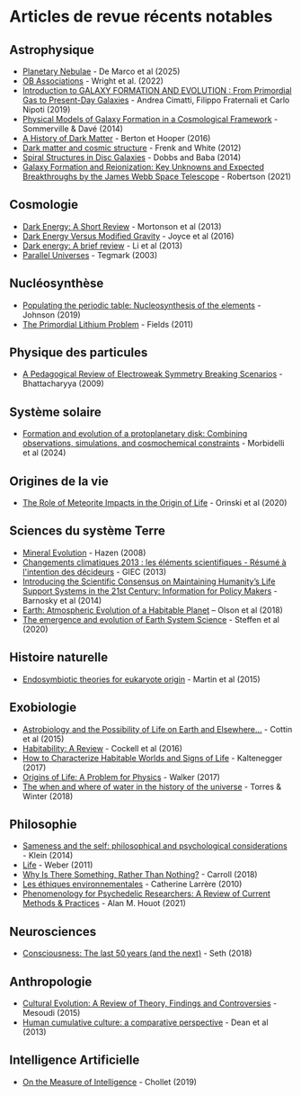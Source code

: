 # Articles de revue récents notables

## Astrophysique

- [Planetary Nebulae](https://arxiv.org/pdf/2501.07869) - De Marco et al (2025)
- [OB Associations](https://arxiv.org/pdf/2203.10007.pdf) - Wright et al. (2022)
- [Introduction to GALAXY FORMATION AND EVOLUTION : From Primordial Gas to Present-Day Galaxies](https://arxiv.org/pdf/1912.06216.pdf) - Andrea Cimatti, Filippo Fraternali et Carlo Nipoti (2019)
- [Physical Models of Galaxy Formation in a Cosmological Framework](https://arxiv.org/abs/1412.2712) - Sommerville & Davé (2014)
- [A History of Dark Matter](https://arxiv.org/pdf/1605.04909.pdf) - Berton et Hooper (2016)
- [Dark matter and cosmic structure](https://arxiv.org/abs/1210.0544) - Frenk and White (2012)
- [Spiral Structures in Disc Galaxies](https://www.cambridge.org/core/services/aop-cambridge-core/content/view/5AAD9BB4EC87A557728FB2428444814F/S1323358014000319a.pdf/dawes_review_4_spiral_structures_in_disc_galaxies.pdf) - Dobbs and Baba (2014)
- [Galaxy Formation and Reionization: Key Unknowns and Expected Breakthroughs by the James Webb Space Telescope](https://arxiv.org/abs/2110.13160) - Robertson (2021)


## Cosmologie

- [Dark Energy: A Short Review](https://arxiv.org/abs/1401.0046) - Mortonson et al (2013)
- [Dark Energy Versus Modified Gravity](https://www.annualreviews.org/doi/abs/10.1146/annurev-nucl-102115-044553) - Joyce et al (2016)
- [Dark energy: A brief review](https://link.springer.com/article/10.1007/s11467-013-0300-5) - Li et al (2013)
- [Parallel Universes](https://space.mit.edu/home/tegmark/multiverse.pdf) - Tegmark (2003)

## Nucléosynthèse

- [Populating the periodic table: Nucleosynthesis of the elements](https://science.sciencemag.org/content/363/6426/474) - Johnson (2019)
- [The Primordial Lithium Problem](https://www.annualreviews.org/doi/10.1146/annurev-nucl-102010-130445) - Fields (2011)

## Physique des particules

- [A Pedagogical Review of Electroweak Symmetry Breaking Scenarios](https://arxiv.org/abs/0910.5095) - Bhattacharyya (2009)

## Système solaire

- [Formation and evolution of a protoplanetary disk: Combining observations, simulations, and cosmochemical constraints](https://www.aanda.org/articles/aa/full_html/2024/11/aa51388-24/aa51388-24.html) - Morbidelli et al (2024)

## Origines de la vie

- [The Role of Meteorite Impacts in the Origin of Life](https://www.liebertpub.com/doi/10.1089/ast.2019.2203) - Orinski et al (2020)
 
## Sciences du système Terre

- [Mineral Evolution](https://hazen.carnegiescience.edu/sites/hazen.gl.ciw.edu/files/242-Hazen-AmMin-2008.pdf) - Hazen (2008)
- [Changements climatiques 2013 : les éléments scientifiques - Résumé à l'intention des décideurs](https://www.ipcc.ch/site/assets/uploads/2018/03/WG1AR5_SPM_brochure_fr.pdf) - GIEC (2013)
- [Introducing the Scientific Consensus on Maintaining Humanity’s Life Support Systems in the 21st Century: Information for Policy Makers](https://journals.sagepub.com/doi/abs/10.1177/2053019613516290) - Barnosky et al (2014)
- [Earth: Atmospheric Evolution of a Habitable Planet](https://arxiv.org/ftp/arxiv/papers/1803/1803.05967.pdf) – Olson et al (2018)
- [The emergence and evolution of Earth System Science](https://www.nature.com/articles/s43017-019-0005-6?proof=trueHere) - Steffen et al (2020)

## Histoire naturelle

- [Endosymbiotic theories for eukaryote origin](https://royalsocietypublishing.org/doi/full/10.1098/rstb.2014.0330#d3e446) - Martin et al (2015)

## Exobiologie

- [Astrobiology and the Possibility of Life on Earth and Elsewhere…](https://link.springer.com/article/10.1007/s11214-015-0196-1) - Cottin et al (2015)
- [Habitability: A Review](https://www.liebertpub.com/doi/full/10.1089/ast.2015.1295) - Cockell et al (2016)
- [How to Characterize Habitable Worlds and Signs of Life](https://www.annualreviews.org/doi/abs/10.1146/annurev-astro-082214-122238) - Kaltenegger (2017)
- [Origins of Life: A Problem for Physics](https://arxiv.org/abs/1705.08073) - Walker (2017)
- [The when and where of water in the history of the universe](https://arxiv.org/pdf/1803.01452.pdf) - Torres & Winter (2018)

## Philosophie

- [Sameness and the self: philosophical and psychological considerations](https://www.frontiersin.org/articles/10.3389/fpsyg.2014.00029/full) - Klein (2014)
- [Life](https://plato.stanford.edu/entries/life/) - Weber (2011)
- [Why Is There Something, Rather Than Nothing?](https://arxiv.org/abs/1802.02231) - Carroll (2018)
- [Les éthiques environnementales](https://www.cairn.info/revue-natures-sciences-societes-2010-4-page-405.htm) - Catherine Larrère (2010)
- [Phenomenology for Psychedelic Researchers: A Review of Current Methods & Practices](https://jcer.com/index.php/jcj/article/view/977) - Alan M. Houot (2021)

## Neurosciences

- [Consciousness: The last 50 years (and the next)](https://journals.sagepub.com/doi/full/10.1177/2398212818816019) - Seth (2018)

## Anthropologie

- [Cultural Evolution: A Review of Theory, Findings and Controversies](https://static1.squarespace.com/static/5796624746c3c4b7ae13b2b2/t/57a1ebc0e58c6213276dc287/1470229441814/Mesoudi_EvolBiol_2015.pdf) - Mesoudi (2015)
- [Human cumulative culture: a comparative perspective](https://onlinelibrary.wiley.com/doi/abs/10.1111/brv.12053) - Dean et al (2013)

## Intelligence Artificielle

- [On the Measure of Intelligence](https://arxiv.org/abs/1911.01547) - Chollet (2019)
